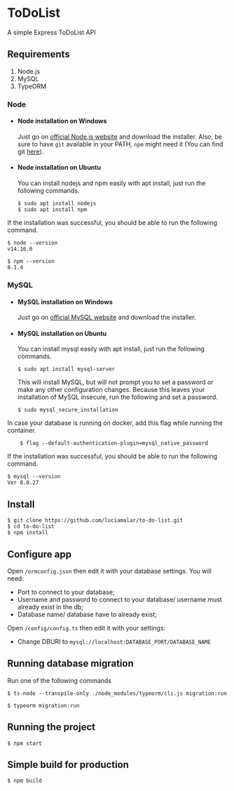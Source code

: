 # ToDoList

A simple Express ToDoList API

## Requirements

1. Node.js
2. MySQL
3. TypeORM

### Node
- #### Node installation on Windows

    Just go on [official Node.js website](https://nodejs.org/) and download the installer.
Also, be sure to have `git` available in your PATH, `npm` might need it (You can find git [here](https://git-scm.com/)).

- #### Node installation on Ubuntu

  You can install nodejs and npm easily with apt install, just run the following commands.

      $ sudo apt install nodejs
      $ sudo apt install npm

If the installation was successful, you should be able to run the following command.

    $ node --version
    v14.16.0

    $ npm --version
    8.1.4

### MySQL
- #### MySQL installation on Windows

    Just go on [official MySQL website](https://dev.mysql.com/) and download the installer.

- #### MySQL installation on Ubuntu

  You can install mysql easily with apt install, just run the following commands.

      $ sudo apt install mysql-server
  
  This will install MySQL, but will not prompt you to set a password or make any other configuration changes. Because this leaves your installation of MySQL insecure, run the following and set a password.

      $ sudo mysql_secure_installation

In case your database is running on docker, add this flag while running the container.

        $ flag --default-authentication-plugin=mysql_native_password

If the installation was successful, you should be able to run the following command.

    $ mysql --version
    Ver 8.0.27

## Install

    $ git clone https://github.com/luciamalar/to-do-list.git
    $ cd to-do-list
    $ npm install

## Configure app

Open `/ormconfig.json` then edit it with your database settings. You will need:

- Port to connect to your database;
- Username and password to connect to your database/ username must already exist in the db;
- Database name/ database have to already exist;

Open `/config/config.ts` then edit it with your settings:

- Change DBURI to `mysql://localhost:DATABASE_PORT/DATABASE_NAME`

## Running database migration

Run one of the following commands

    $ ts-node --transpile-only ./node_modules/typeorm/cli.js migration:run

    $ typeorm migration:run

## Running the project

    $ npm start

## Simple build for production

    $ npm build